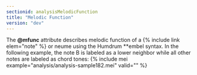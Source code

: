 ```yaml
---
sectionid: analysisMelodicFunction
title: "Melodic Function"
version: "dev"
---
```


The **@mfunc** attribute describes melodic function of a {% include link elem="note" %} or neume using the Humdrum **embel syntax. In the following example, the note B is labeled as a lower neighbor while all other notes are labeled as chord tones:
{% include mei example="analysis/analysis-sample182.mei" valid="" %}

